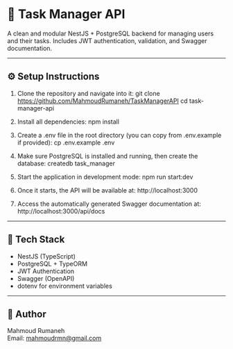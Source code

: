 🧠 Task Manager API
===================

A clean and modular NestJS + PostgreSQL backend for managing users and their tasks. 
Includes JWT authentication, validation, and Swagger documentation.

------------------------------------------------------------

⚙️ Setup Instructions
---------------------

1. Clone the repository and navigate into it:
   git clone https://github.com/MahmoudRumaneh/TaskManagerAPI
   cd task-manager-api

2. Install all dependencies:
   npm install

3. Create a .env file in the root directory (you can copy from .env.example if provided):
   cp .env.example .env

4. Make sure PostgreSQL is installed and running, then create the database:
   createdb task_manager

5. Start the application in development mode:
   npm run start:dev

6. Once it starts, the API will be available at:
   http://localhost:3000

7. Access the automatically generated Swagger documentation at:
   http://localhost:3000/api/docs

------------------------------------------------------------

🧩 Tech Stack
-------------
- NestJS (TypeScript)
- PostgreSQL + TypeORM
- JWT Authentication
- Swagger (OpenAPI)
- dotenv for environment variables

------------------------------------------------------------

🤝 Author
---------
Mahmoud Rumaneh  
Email: mahmoudrmn@gmail.com
